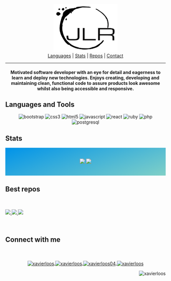 <p align="center">
<img src="https://github.com/xavierloos/xavierloos/blob/main/LogoMakr-9Y2ybX.png" alt="logo" width="200" height="150" />
<br>
<a href="#languages">Languages</a>  |   <a href="#stats">Stats</a>  |  <a href="#repos">Repos</a>  |  <a href="#contact">Contact</a>
</p>

___
<h4 align="center"> Motivated software developer with an eye for detail and eagerness to learn and deploy new technologies. Enjoys creating, developing and maintaining clean, functional code to assure products look awesome whilst also being accessible and responsive.</h4>
  
<p id="languages"></p>

## Languages and Tools

<p align="center">
    <img src="https://cdn.jsdelivr.net/npm/simple-icons@2.19.0/icons/bootstrap.svg" alt="bootstrap" height="80" width="80" />
  <img src="https://cdn.jsdelivr.net/npm/simple-icons@2.19.0/icons/css3.svg" alt="css3" width="80" height="80"/>
  <img src="https://cdn.jsdelivr.net/npm/simple-icons@2.19.0/icons/html5.svg" alt="html5" width="80" height="80"/>
  <img src="https://cdn.jsdelivr.net/npm/simple-icons@2.19.0/icons/javascript.svg" alt="javascript" width="80" height="80"/>
  <img src="https://cdn.jsdelivr.net/npm/simple-icons@2.19.0/icons/react.svg" alt="react" width="80" height="80"/>
   <img src="https://cdn.jsdelivr.net/npm/simple-icons@2.19.0/icons/ruby.svg" alt="ruby" width="80" height="80"/>
  <img src="https://cdn.jsdelivr.net/npm/simple-icons@2.19.0/icons/php.svg" alt="php" width="80" height="80"/>
  <img src="https://cdn.jsdelivr.net/npm/simple-icons@2.19.0/icons/postgresql.svg" alt="postgresql" width="80" height="80"/>
</p>

<p id="stats"></p>

## Stats

<p align="center" style="background-color: #0093E9; background-image: linear-gradient(160deg, #0093E9 0%, #80D0C7 100%);">
  <br/>
  <br/>
 <img width="45%" src="https://github-readme-stats.vercel.app/api/top-langs/?username=xavierloos&layout=compact" />
 <img width="45%" src="https://github-readme-stats.vercel.app/api?username=xavierloos&show_icons=true" />
  <br/>
  <br/>
  <br/>
</p>

<p id="repos"></p>

## Best repos

<p align="justify">
  <br/>
  <br/>
  <a href="https://github.com/xavierloos/ravenous" target="_blank">
    <img height="auto" width="45%" src="https://github-readme-stats.vercel.app/api/pin/?username=xavierloos&repo=ravenous" />
  </a>
  <a href="https://github.com/xavierloos/jammming" target="_blank">
    <img height="auto" width="45%" src="https://github-readme-stats.vercel.app/api/pin/?username=xavierloos&repo=jammming" />
  </a>
  <a href="https://github.com/xavierloos/restaurant" target="_blank">
    <img height="auto" width="45%" src="https://github-readme-stats.vercel.app/api/pin/?username=xavierloos&repo=restaurant" />
  </a>
  <br/>
  <br/>
  <br/>
</p>

<p id="contact"></p>

## Connect with me

<p align="center">
  <br/>
  <br/>
  <a href="https://codepen.io/xavierloos" target="blank">
    <img align="center" src="https://cdn.jsdelivr.net/npm/simple-icons@3.0.1/icons/codepen.svg" alt="xavierloos" height="50" width="50" />
  </a>
  <a href="https://linkedin.com/in/xavierloos" target="blank">
    <img align="center" src="https://cdn.jsdelivr.net/npm/simple-icons@3.0.1/icons/linkedin.svg" alt="xavierloos" height="50" width="50" />
  </a>
  <a href="https://fb.com/xavierloos04" target="blank">
    <img align="center" src="https://cdn.jsdelivr.net/npm/simple-icons@3.0.1/icons/facebook.svg" alt="xavierloos04" height="50" width="50" />
  </a>
  <a href="https://instagram.com/xavierloos" target="blank">
    <img align="center" src="https://cdn.jsdelivr.net/npm/simple-icons@3.0.1/icons/instagram.svg" alt="xavierloos" height="50" width="50" />
  </a>
</p>

<p align="right">
  <img src="https://komarev.com/ghpvc/?username=xavierloos&label=Profile%20views&color=0e75b6&style=flat" alt="xavierloos" />
</p>
<!--
<p>
  <img align="left" src="https://github-readme-stats.vercel.app/api/top-langs?username=xavierloos&show_icons=true&locale=en&layout=compact" alt="xavierloos" />
</p>
<p>
  <img align="center" src="https://github-readme-stats.vercel.app/api?username=xavierloos&show_icons=true&locale=en" alt="xavierloos" />
</p>
Trophies
<p align="left">
  <a href="https://github.com/ryo-ma/github-profile-trophy">
    <img src="https://github-profile-trophy.vercel.app/?username=xavierloos" alt="xavierloos" />
  </a>
</p>



<!--
**xavierloos/xavierloos** is a ✨ _special_ ✨ repository because its `README.md` (this file) appears on your GitHub profile.

Here are some ideas to get you started:

- 🔭 I’m currently working on ...
- 🌱 I’m currently learning ...
- 👯 I’m looking to collaborate on ...
- 🤔 I’m looking for help with ...
- 💬 Ask me about ...
- 📫 How to reach me: ...
- 😄 Pronouns: ...
- ⚡ Fun fact: ...
-->
